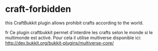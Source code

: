 craft-forbidden
===============

this CraftBukkit plugin allows prohibit crafts according to the world.



fr
Ce plugin craftbukkit permet d'interdire les crafts selon le monde si le multimonde est activé. Pour cela il utilise multiverse disponible ici: http://dev.bukkit.org/bukkit-plugins/multiverse-core/
